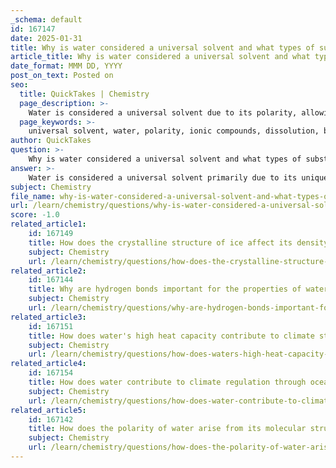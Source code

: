 ```yaml
---
_schema: default
id: 167147
date: 2025-01-31
title: Why is water considered a universal solvent and what types of substances does it dissolve?
article_title: Why is water considered a universal solvent and what types of substances does it dissolve?
date_format: MMM DD, YYYY
post_on_text: Posted on
seo:
  title: QuickTakes | Chemistry
  page_description: >-
    Water is considered a universal solvent due to its polarity, allowing it to dissolve a wide range of ionic and polar substances, crucial for life and biochemical processes.
  page_keywords: >-
    universal solvent, water, polarity, ionic compounds, dissolution, biological importance, hydrophilic substances, nonpolar substances, chemical processes, nutrients transport
author: QuickTakes
question: >-
    Why is water considered a universal solvent and what types of substances does it dissolve?
answer: >-
    Water is considered a universal solvent primarily due to its unique molecular structure and polarity. A water molecule (H₂O) consists of one oxygen atom covalently bonded to two hydrogen atoms, resulting in a polar molecule. The oxygen atom carries a slight negative charge, while the hydrogen atoms carry slight positive charges. This polarity allows water to interact effectively with various solutes, facilitating their dissolution.\n\n### Why Water is a Universal Solvent\n\n1. **Polarity**: The polar nature of water molecules enables them to surround and interact with other polar molecules and ionic compounds. When a solute is introduced to water, the positive part of the water molecules is attracted to negatively charged components of the solute, while the negative part is attracted to positively charged components. This interaction helps dissociate the solute into its constituent ions or molecules.\n\n2. **Dissolution of Ionic Compounds**: A classic example of water's solvent capabilities is the dissolution of salt (sodium chloride). When salt is added to water, water molecules surround the sodium ions (Na⁺) and chloride ions (Cl⁻), effectively isolating and dissolving them. The sodium ions are attracted to the oxygen atoms of water, while the chloride ions are attracted to the hydrogen atoms.\n\n3. **Biological Importance**: Water's ability to dissolve a wide range of substances is crucial for biological processes. It allows for the transport of nutrients, gases, and waste products in living organisms, facilitating essential chemical reactions.\n\n### Types of Substances Water Can Dissolve\n\n- **Ionic Compounds**: Such as salts (e.g., sodium chloride), which dissociate into ions in water.\n- **Polar Molecules**: Such as sugars and alcohols, which can form hydrogen bonds with water.\n- **Hydrophilic Substances**: These are substances that have an affinity for water and dissolve well in it, including many biological molecules.\n\n### Limitations of Water as a Solvent\n\nWhile water is capable of dissolving a vast array of polar and ionic compounds, it is not a true universal solvent. It cannot dissolve nonpolar substances, such as fats and oils, due to the lack of attraction between nonpolar molecules and polar water molecules. This limitation is significant in biological systems, where the separation of hydrophilic and hydrophobic substances plays a critical role in cellular structure and function.\n\nIn summary, water's status as a universal solvent is attributed to its polar nature, which allows it to dissolve a wide variety of ionic and polar substances, making it essential for life and various chemical processes. However, it does have limitations regarding the dissolution of nonpolar substances.
subject: Chemistry
file_name: why-is-water-considered-a-universal-solvent-and-what-types-of-substances-does-it-dissolve.md
url: /learn/chemistry/questions/why-is-water-considered-a-universal-solvent-and-what-types-of-substances-does-it-dissolve
score: -1.0
related_article1:
    id: 167149
    title: How does the crystalline structure of ice affect its density compared to liquid water?
    subject: Chemistry
    url: /learn/chemistry/questions/how-does-the-crystalline-structure-of-ice-affect-its-density-compared-to-liquid-water
related_article2:
    id: 167144
    title: Why are hydrogen bonds important for the properties of water such as cohesion and adhesion?
    subject: Chemistry
    url: /learn/chemistry/questions/why-are-hydrogen-bonds-important-for-the-properties-of-water-such-as-cohesion-and-adhesion
related_article3:
    id: 167151
    title: How does water's high heat capacity contribute to climate stabilization?
    subject: Chemistry
    url: /learn/chemistry/questions/how-does-waters-high-heat-capacity-contribute-to-climate-stabilization
related_article4:
    id: 167154
    title: How does water contribute to climate regulation through oceanic heat sinks?
    subject: Chemistry
    url: /learn/chemistry/questions/how-does-water-contribute-to-climate-regulation-through-oceanic-heat-sinks
related_article5:
    id: 167142
    title: How does the polarity of water arise from its molecular structure?
    subject: Chemistry
    url: /learn/chemistry/questions/how-does-the-polarity-of-water-arise-from-its-molecular-structure
---
```


&nbsp;